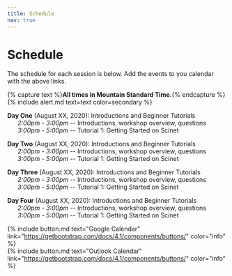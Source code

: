 ```yaml
---
title: Schedule
nav: true
---
```


# Schedule

The schedule for each session is below. Add the events to you calendar with the above links.

{% capture text %}**All times in Mountain Standard Time.**{% endcapture %}
{% include alert.md text=text color=secondary %}

**Day One** (August XX, 2020): Introductions and Beginner Tutorials<br>
&nbsp;&nbsp;&nbsp;&nbsp;&nbsp;&nbsp;*2:00pm - 3:00pm* -- Introductions, workshop overview, questions<br>
&nbsp;&nbsp;&nbsp;&nbsp;&nbsp;&nbsp;*3:00pm - 5:00pm* -- Tutorial 1: Getting Started on Scinet

**Day Two** (August XX, 2020): Introductions and Beginner Tutorials<br>
&nbsp;&nbsp;&nbsp;&nbsp;&nbsp;&nbsp;*2:00pm - 3:00pm* -- Introductions, workshop overview, questions<br>
&nbsp;&nbsp;&nbsp;&nbsp;&nbsp;&nbsp;*3:00pm - 5:00pm* -- Tutorial 1: Getting Started on Scinet

**Day Three** (August XX, 2020): Introductions and Beginner Tutorials<br>
&nbsp;&nbsp;&nbsp;&nbsp;&nbsp;&nbsp;*2:00pm - 3:00pm* -- Introductions, workshop overview, questions<br>
&nbsp;&nbsp;&nbsp;&nbsp;&nbsp;&nbsp;*3:00pm - 5:00pm* -- Tutorial 1: Getting Started on Scinet

**Day Four** (August XX, 2020): Introductions and Beginner Tutorials<br>
&nbsp;&nbsp;&nbsp;&nbsp;&nbsp;&nbsp;*2:00pm - 3:00pm* -- Introductions, workshop overview, questions<br>
&nbsp;&nbsp;&nbsp;&nbsp;&nbsp;&nbsp;*3:00pm - 5:00pm* -- Tutorial 1: Getting Started on Scinet

{% include button.md text="Google Calendar" link="https://getbootstrap.com/docs/4.1/components/buttons/" color="info" %}
<br>
{% include button.md text="Outlook Calendar" link="https://getbootstrap.com/docs/4.1/components/buttons/" color="info" %}